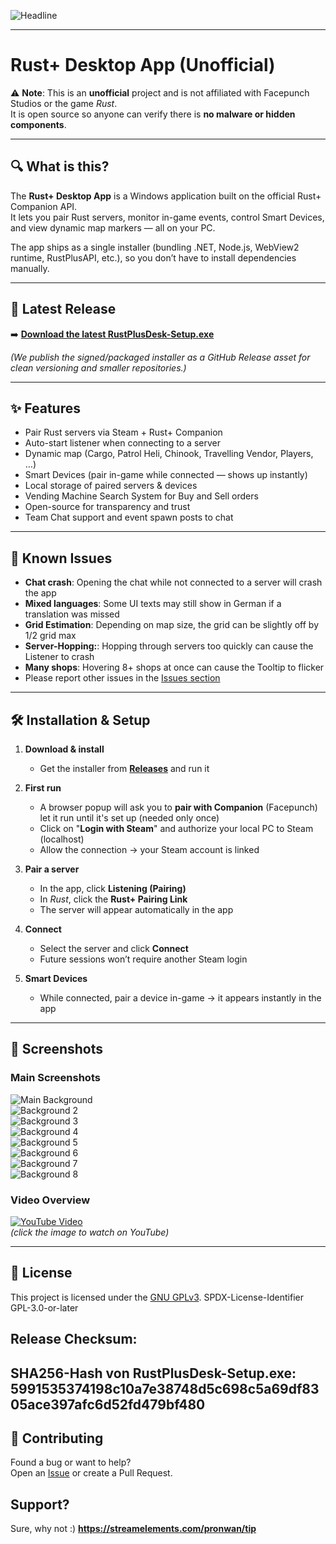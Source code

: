 ![Headline](./headlineGIT.jpg) 

---
# Rust+ Desktop App (Unofficial)

⚠️ **Note**: This is an **unofficial** project and is not affiliated with Facepunch Studios or the game *Rust*.  
It is open source so anyone can verify there is **no malware or hidden components**.

---

## 🔍 What is this?

The **Rust+ Desktop App** is a Windows application built on the official Rust+ Companion API.  
It lets you pair Rust servers, monitor in-game events, control Smart Devices, and view dynamic map markers — all on your PC.

The app ships as a single installer (bundling .NET, Node.js, WebView2 runtime, RustPlusAPI, etc.), so you don’t have to install dependencies manually.

---

## 🚀 Latest Release

➡️ **[Download the latest RustPlusDesk-Setup.exe](../../releases/latest)**

*(We publish the signed/packaged installer as a GitHub Release asset for clean versioning and smaller repositories.)*

---

## ✨ Features

- Pair Rust servers via Steam + Rust+ Companion
- Auto-start listener when connecting to a server
- Dynamic map (Cargo, Patrol Heli, Chinook, Travelling Vendor, Players, …)
- Smart Devices (pair in-game while connected — shows up instantly)
- Local storage of paired servers & devices
- Vending Machine Search System for Buy and Sell orders
- Open-source for transparency and trust
- Team Chat support and event spawn posts to chat

---

## 🐞 Known Issues

- **Chat crash**: Opening the chat while not connected to a server will crash the app  
- **Mixed languages**: Some UI texts may still show in German if a translation was missed  
- **Grid Estimation**: Depending on map size, the grid can be slightly off by 1/2 grid max
- **Server-Hopping:**: Hopping through servers too quickly can cause the Listener to crash
- **Many shops**: Hovering 8+ shops at once can cause the Tooltip to flicker
- Please report other issues in the [Issues section](../../issues)
---

## 🛠️ Installation & Setup

1. **Download & install**  
   - Get the installer from **[Releases](../../releases/latest)** and run it

2. **First run**
   - A browser popup will ask you to **pair with Companion** (Facepunch)
     let it run until it's set up (needed only once)
   - Click on "**Login with Steam**" and authorize your local PC to Steam (localhost)  
   - Allow the connection → your Steam account is linked

4. **Pair a server**  
   - In the app, click **Listening (Pairing)**  
   - In *Rust*, click the **Rust+ Pairing Link**  
   - The server will appear automatically in the app

5. **Connect**  
   - Select the server and click **Connect**  
   - Future sessions won’t require another Steam login

6. **Smart Devices**  
   - While connected, pair a device in-game → it appears instantly in the app

---

## 📸 Screenshots

### Main Screenshots
![Main Background](./RustPlusDesktop/rustplusbg.png)  
![Background 2](./RustPlusDesktop/rustplusbg2.png)  
![Background 3](./RustPlusDesktop/rustplusbg3.png)  
![Background 4](./RustPlusDesktop/rustplusbg4.png)  
![Background 5](./RustPlusDesktop/rustplusbg5.png)  
![Background 6](./RustPlusDesktop/rustplusbg6.png)  
![Background 7](./RustPlusDesktop/rustplusbg7.png)  
![Background 8](./RustPlusDesktop/rustplusbg8.png)

### Video Overview
[![YouTube Video](./RustPlusDesktop/rustplusbg.png)](https://www.youtube.com/watch?v=4NlFuLPK4wk)  
*(click the image to watch on YouTube)*

---

## 📜 License

This project is licensed under the [GNU GPLv3](./LICENSE).
SPDX-License-Identifier
GPL-3.0-or-later

## Release Checksum:
SHA256-Hash von RustPlusDesk-Setup.exe:
5991535374198c10a7e38748d5c698c5a69df8305ace397afc6d52fd479bf480
---

## 🙌 Contributing

Found a bug or want to help?  
Open an [Issue](../../issues) or create a Pull Request.

## Support?

Sure, why not :) 
**https://streamelements.com/pronwan/tip**
